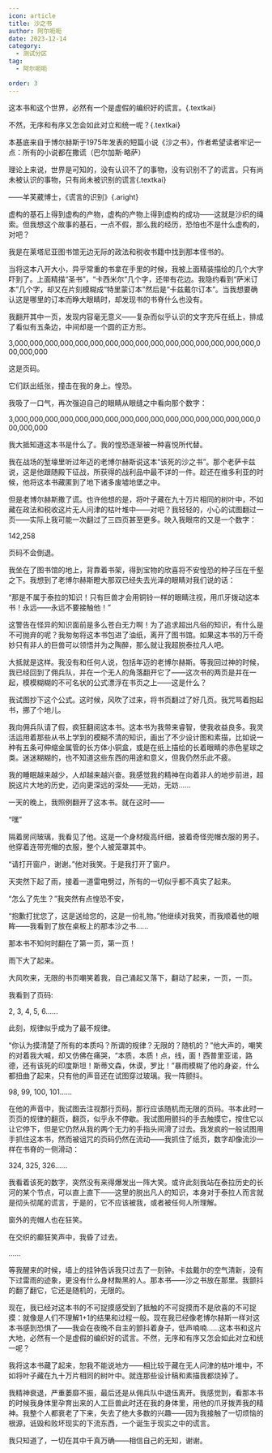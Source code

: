 ```yaml
---
icon: article
title: 沙之书
author: 阿尔呃呃
date: 2023-12-14
category:
  - 测试分区
tag:
  - 阿尔呃呃

order: 3
---
```


这本书和这个世界，必然有一个是虚假的编织好的谎言。{.textkai}

不然，无序和有序又怎会如此对立和统一呢？{.textkai}

<!-- more -->

<p>本基底来自于博尔赫斯于1975年发表的短篇小说《沙之书》，作者希望读者牢记一点：所有的小说都在撒谎<span class="textkai">（巴尔加斯·略萨）</span></p>

理论上来说，世界是可知的，没有认识不了的事物，没有识别不了的谎言。只有尚未被认识的事物，只有尚未被识别的谎言{.textkai}

——羊芙葳博士，《谎言的识别》{.aright}

虚构的基石上得到虚构的产物，虚构的产物上得到虚构的成功——这就是沙织的绳索。但我想这个故事的基石，一点不假，那么我的经历，恐怕也不是什么虚构的，对吧？

我是在莱塔尼亚图书馆无边无际的政法和税收书籍中找到那本怪书的。

当将这本八开大小，异乎常重的书拿在手里的时候，我被上面精装描绘的几个大字吓到了。上面精描“圣书”，“卡西米尔”几个字，还带有花边。我隐约看到“萨米订本”几个字，却又在片刻模糊成“特里蒙订本”然后是“卡兹戴尔订本”。当我想要确认这是哪里的订本而睁大眼睛时，却发现书的书脊什么也没有。

我翻开其中一页，发现内容毫无意义——复杂而似乎认识的文字充斥在纸上，排成了看似有五条边，中间却是一个圆的正方形。

3,000,000,000,000,000,000,000,000,000,000,000,000,000,000,000,000,000,000,000

这是页码。

它们跃出纸张，撞击在我的身上。惶恐。

我吸了一口气，再次强迫自己的眼睛从眼缝之中看向那个数字：

3,000,000,000,000,000,000,000,000,000,000,000,000,000,000,000,000,000,000,000

我大抵知道这本书是什么了。我的惶恐逐渐被一种喜悦所代替。

我在战场的堑壕里听过年迈的老博尔赫斯说这本“该死的沙之书”。那个老萨卡兹说，这是他跟随殿下征战，所获得的战利品中最不详的一件。趁还在维多利亚的时候，他将这本书藏匿到了地下诸多废墟地堡之中。

但是老博尔赫斯撒了谎。也许他想的是，将叶子藏在九十万片相同的树叶中，不如藏在政法和税收这片无人问津的枯叶堆中——对吧？我轻轻的，小心的试图翻过一页——实际上我可能一次翻过了三四页甚至更多。映入我眼帘的又是一个数字：

142,258

页码不会倒退。

我坐在了图书馆的地上，背靠着书架，得到宝物的欣喜将不安惶恐的种子压在千壑之下。我想到了老博尔赫斯瞪大那双已经失去光泽的眼睛对我们说的话：

“那是不属于泰拉的知识！只有巨兽才会用铜铃一样的眼睛注视，用爪牙拨动这本书！永远——永远不要接触他！”

这警告在怪异的知识面前是多么苍白无力啊！为了追求超出凡俗的知识，有什么是不可抛弃的呢？我匆匆将这本书包进了油纸，离开了图书馆。如果这本书的万千奇妙只有非人的巨兽可以领悟并为之陶醉，那么就让我超脱泰拉凡人吧。

大抵就是这样。我没有和任何人说，包括年迈的老博尔赫斯。等我回过神的时候，我已经回到了佣兵队，并在一个无人的角落翻开它了——这次书的两页是并在一起，模模糊糊的不可名状的公式漂浮在书页之上——这是什么？

我试图抄下这个公式。这时候，风吹了过来，将书页翻过了好几页。我咒骂着抱起书，挪了个地儿。

我向佣兵队请了假，疯狂翻阅这本书。这本书为我带来睿智，使我收益良多。我灵活运用着那些从书上学到的模糊不清的知识，画出了不少设计图和素描，比如说一种有五条可伸缩金属管的长方体小铜盒，或是在纸上描绘的长着眼睛的赤色星球之类。迷迷糊糊的，也不知道这些东西的用途和意义，但我仍然乐此不疲。

我的睡眠越来越少，人却越来越兴奋。我感觉我的精神在向着非人的地步前进，超脱这片大地的历史，迈向更深远的深处——无妨，无妨......

一天的晚上，我照例翻开了这本书。就在这时——

“嘿”

隔着房间玻璃，我看见了他。这是一个身材瘦高纤细，披着奇怪兜帽衣服的男子。他穿着连带兜帽的衣服，整个人被笼罩其中。

“请打开窗户，谢谢。”他对我笑。于是我打开了窗户。

天突然下起了雨，接着一道雷电劈过，所有的一切似乎都不真实了起来。

“怎么了先生？”我突然有点惶恐不安，

“抱歉打扰您了，这是送给您的，这是一份礼物。”他继续对我笑，而我顺着他的眼眸——我看到了放在桌板上的那本沙之书......

那本书不知何时翻在了第一页，第一页！

雨下大了起来。

大风吹来，无限的书页嘲笑着我，自己涌起又落下，翻动了起来，一页，一页。

我看到了页码:

2,  3,  4,  5,  6......

此刻，规律似乎成为了最不规律。

“你认为摸清楚了所有的本质吗？所谓的规律？无限的？随机的？”他大声的，嘲笑的对着我大喊，却又仿佛在痛哭，“本质，本质！点，线，面！西普里亚诺，路德，还有该死的印度斯坦！斯蒂文森，休谟，罗比！”暴雨模糊了他的身姿，什么都扭曲了起来，只有他的声音还在试图穿过玻璃。我一阵颤抖。

98,  99,  100,  101......

在他的声音中，我试图去注视那行页码，那行应该随机而无限的页码。书本此时一页页的规律的翻页，翻页，似乎永不停歇。我试图用颤抖的手去触摸它，按住它以让它停下，但是它仍然从我的两个无力的手指头间滑了过去。我发疯的一般试图用手抓住这本书，然而被诅咒的页码仍然在流动——我抓住了纸页，数字却像流沙一样在书脊的一侧滑动：

324,  325,  326......

我看着该死的数字，突然没有来得爆发出一阵大笑。或许此刻我站在泰拉历史的长河的某个节点，可以直上直下——这里的脱出凡人的知识，本身对于泰拉人而言就是彻头彻尾的谎言，于是的，它不应该被我，或者被任何人所理解。

窗外的兜帽人也在狂笑。

在交织的癫狂笑声中，我昏了过去。

......

等我醒来的时候，墙上的挂钟告诉我只过去了一刻钟。卡兹戴尔的空气清新，没有下过雷雨的迹象，更没有什么身材黝黑的人。那本书——沙之书放在那里。我颤抖的翻了翻它，它还是随机的，无限的。

现在，我已经对这本书的不可捉摸感受到了抵触的不可捉摸而不是欣喜的不可捉摸：就像是人们不理解1+1的结果和过程一般。现在我已经像老博尔赫斯一样对这本书感到恐惧了——我会在夜晚不自主的颤抖着身子，低声喃喃......这本书和这片大地，必然有一个是虚假的编织好的谎言。不然，无序和有序又怎会如此对立和统一呢？

我将这本书藏了起来，恕我不能说地方——相比较于藏在无人问津的枯叶堆中，不如将叶子藏在九十万片相同的树叶中。就连那些设计稿和素描我都烧掉了。

我精神衰退，严重萎靡不振，最后还是从佣兵队中退伍离开。我感觉到，看那本书的时候我身体里孕育出来的人工巨兽此时还在我的身体里，用他的爪牙拨弄我的精神。我整个人都衰老了下来，失去了绝大多数的兴趣——因为我接触了一切烦恼的根源，诋毁和败坏现实的下流东西，一个诞生于现实之中的谎言。

我只知道了，一切在其中千真万确——相信自己的无知，谢谢。<eod />

<FakeAds />